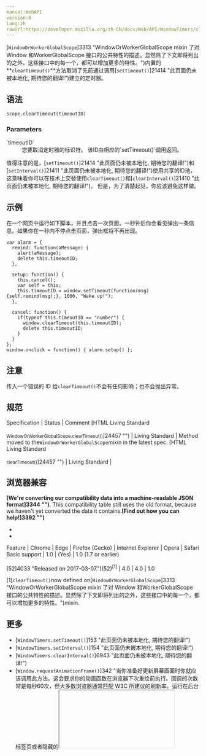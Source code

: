 ```yaml
---
manual:WebAPI
version:0
lang:zh
rawUrl:https://developer.mozilla.org/zh-CN/docs/Web/API/WindowTimers/clearTimeout
---
```







[`WindowOrWorkerGlobalScope`]3313 "WindowOrWorkerGlobalScope mixin 了对 Window 和WorkerGlobalScope 接口的公共特性的描述。显然除了下文即将列出的之外，这些接口中的每一个，都可以增加更多的特性。")内置的**`clearTimeout()`**方法取消了先前通过调用[`setTimeout()`]21414 "此页面仍未被本地化, 期待您的翻译!")建立的定时器。


## 语法<a name="Syntax"></a>

```
scope.clearTimeout(timeoutID)
```





### Parameters<a name="Parameters"></a>
<dl><dt id=''>`timeoutID`</dt><dd>您要取消定时器的标识符。 该ID由相应的`setTimeout()`调用返回。</dd></dl>

值得注意的是，[`setTimeout()`]21414 "此页面仍未被本地化, 期待您的翻译!")和[`setInterval()`]21411 "此页面仍未被本地化, 期待您的翻译!")使用共享的ID池， 这意味着你可以在技术上交替使用`clearTimeout()`和[`clearInterval()`]21410 "此页面仍未被本地化, 期待您的翻译!")。 但是，为了清楚起见，你应该避免这样做。


## 示例<a name="Example"></a>


在一个网页中运行如下脚本，并且点击一次页面。一秒钟后你会看见弹出一条信息。如果你在一秒内不停点击页面，弹出框将不再出现。


```
var alarm = {
  remind: function(aMessage) {
    alert(aMessage);
    delete this.timeoutID;
  },

  setup: function() {
    this.cancel();
    var self = this;
    this.timeoutID = window.setTimeout(function(msg) {self.remind(msg);}, 1000, "Wake up!");
  },

  cancel: function() {
    if(typeof this.timeoutID == "number") {
      window.clearTimeout(this.timeoutID);
      delete this.timeoutID;
    }
  }
};
window.onclick = function() { alarm.setup() };
```

## 注意<a name="Notes"></a>


传入一个错误的 ID 给`clearTimeout()`不会有任何影响；也不会抛出异常。


## 规范<a name="Specification"></a>
Specification | Status | Comment 
[HTML Living Standard<br></br><small>WindowOrWorkerGlobalScope.clearTimeout()</small>]24457 "") | Living Standard | Method moved to the`WindowOrWorkerGlobalScope`mixin in the latest spec. 
[HTML Living Standard<br></br><small>clearTimeout()</small>]24457 "") | Living Standard |  


## 浏览器兼容<a name="浏览器兼容"></a>


**[We&#39;re converting our compatibility data into a machine-readable JSON format]3344 "")**. This compatibility table still uses the old format, because we haven&#39;t yet converted the data it contains.**[Find out how you can help!]3392 "")**


* 
* 
Feature | Chrome | Edge | Firefox (Gecko) | Internet Explorer | Opera | Safari 
Basic support | 1.0 | (Yes) | 1.0 (1.7 or earlier)<br></br>[52]4033 "Released on 2017-03-07.")(52)<sup>[1]</sup> | 4.0 | 4.0 | 1.0 





[1]`clearTimeout()`now defined on[`WindowOrWorkerGlobalScope`]3313 "WindowOrWorkerGlobalScope mixin 了对 Window 和WorkerGlobalScope 接口的公共特性的描述。显然除了下文即将列出的之外，这些接口中的每一个，都可以增加更多的特性。")mixin.


## 更多<a name="See_also"></a>

* [`WindowTimers.setTimeout()`]153 "此页面仍未被本地化, 期待您的翻译!")
* [`WindowTimers.setInterval()`]154 "此页面仍未被本地化, 期待您的翻译!")
* [`WindowTimers.clearInterval()`]6943 "此页面仍未被本地化, 期待您的翻译!")
* [`Window.requestAnimationFrame()`]342 "当你准备好更新屏幕画面时你就应该调用此方法。这会要求你的动画函数在浏览器下次重绘前执行。回调的次数常是每秒60次，但大多数浏览器通常匹配 W3C 所建议的刷新率。运行在后台标签页或者隐藏的<iframe> 里时，requestAnimationFrame() 暂停调用以提升性能和电池寿命。")
* [<em>Daemons</em>management]24389 "JavaScript/Timers/Daemons")



## 文档标签和贡献者
**标签：**
* [API]50 "")
* [clearTimeout]24458 "")
* [WindowOrWorkerGlobalScope]21438 "")

**此页面的贡献者：**[zhangchen]3367 ""),[luojia]404 ""),[paddingme]24459 "")
**最后编辑者:**[zhangchen]3367 ""),<time>Mar 7, 2018, 6:02:22 AM</time>


